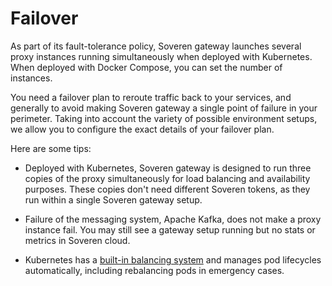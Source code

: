 <!-- Google Tag Manager -->
<script>(function(w,d,s,l,i){w[l]=w[l]||[];w[l].push({'gtm.start':
new Date().getTime(),event:'gtm.js'});var f=d.getElementsByTagName(s)[0],
j=d.createElement(s),dl=l!='dataLayer'?'&l='+l:'';j.async=true;j.src=
'https://www.googletagmanager.com/gtm.js?id='+i+dl;f.parentNode.insertBefore(j,f);
})(window,document,'script','dataLayer','GTM-TCK46V7');</script>
<!-- End Google Tag Manager --> 
    
# Failover

As part of its fault-tolerance policy, Soveren gateway launches several proxy instances running simultaneously when deployed with Kubernetes. When deployed with Docker Compose, you can set the number of instances.

You need a failover plan to reroute traffic back to your services, and generally to avoid making Soveren gateway a single point of failure in your perimeter.
Taking into account the variety of possible environment setups, we allow you to configure the exact details of your failover plan.

Here are some tips:

* Deployed with Kubernetes, Soveren gateway is designed to run three copies of the proxy simultaneously for load balancing and availability purposes. These copies don't need different Soveren tokens, as they run within a single Soveren gateway setup.

* Failure of the messaging system, Apache Kafka, does not make a proxy instance fail. You may still see a gateway setup running but no stats or metrics in Soveren cloud.

* Kubernetes has a [built-in balancing system](https://kubernetes.io/docs/concepts/services-networking/) and manages pod lifecycles automatically, including rebalancing pods in emergency cases.
















